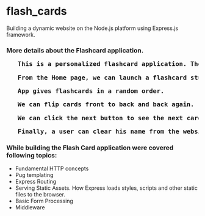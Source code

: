 # flash_cards
Building a dynamic website on the Node.js platform using Express.js framework.

<h3>More details about the Flashcard application.</pre>
<pre>   This is a personalized flashcard application. The app accepts the name of a user and it greets him.</pre>
<pre>   From the Home page, we can launch a flashcard study session.</pre>
<pre>   App gives flashcards in a random order. </pre>
<pre>   We can flip cards front to back and back again.</pre>
<pre>   We can click the next button to see the next card.</pre>
<pre>   Finally, a user can clear his name from the website.</pre>

    
</div>
<h3>While building the Flash Card application were covered following topics:</h3>
<ul>
  <li>Fundamental HTTP concepts</li>
  <li>Pug templating</li>
  <li>Express Routing</li>
  <li>Serving Static Assets. How Express loads styles, scripts and other static files to the browser.</li>
  <li>Basic Form Processing</li>
  <li>Middleware</li>
</ul>
